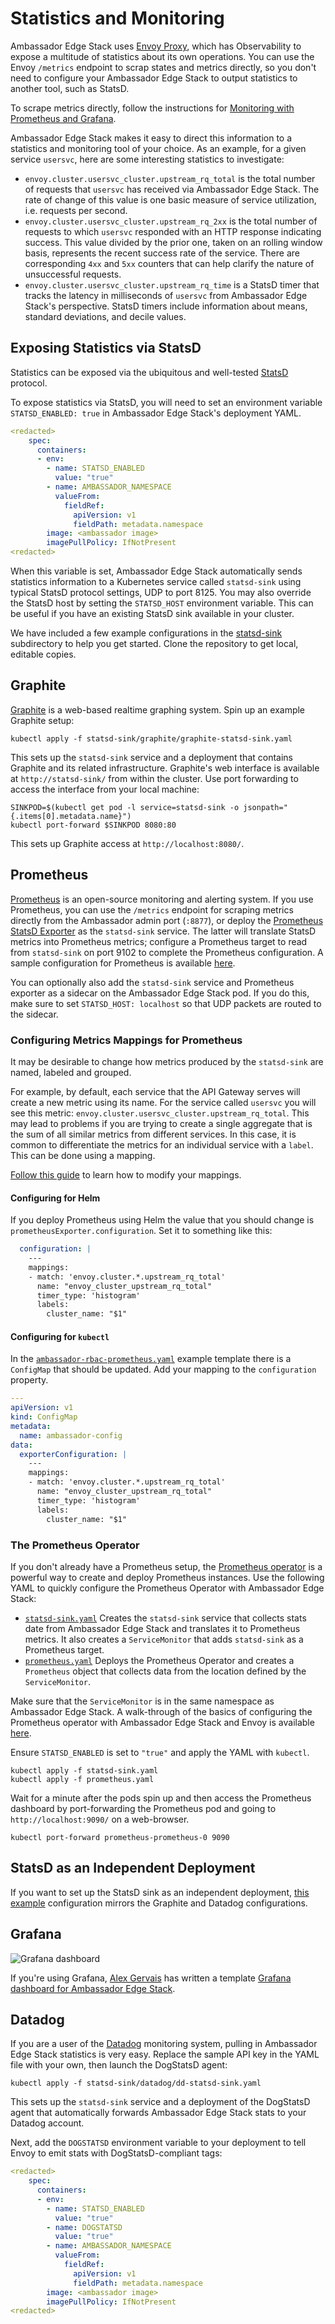 # Statistics and Monitoring

Ambassador Edge Stack uses [Envoy Proxy](https://www.envoyproxy.io),
which has Observability to expose a multitude of statistics about its
own operations.  You can use the Envoy `/metrics` endpoint to scrap
states and metrics directly, so you don't need to configure your
Ambassador Edge Stack to output statistics to another tool, such as
StatsD.

To scrape metrics directly, follow the instructions for [Monitoring
with Prometheus and Grafana](../../../howtos/prometheus).

Ambassador Edge Stack makes it easy to direct this information to a
statistics and monitoring tool of your choice.  As an example, for a
given service `usersvc`, here are some interesting statistics to
investigate:

- `envoy.cluster.usersvc_cluster.upstream_rq_total` is the total
  number of requests that `usersvc` has received via Ambassador Edge
  Stack.  The rate of change of this value is one basic measure of
  service utilization, i.e. requests per second.
- `envoy.cluster.usersvc_cluster.upstream_rq_2xx` is the total number
  of requests to which `usersvc` responded with an HTTP response
  indicating success.  This value divided by the prior one, taken on
  an rolling window basis, represents the recent success rate of the
  service.  There are corresponding `4xx` and `5xx` counters that can
  help clarify the nature of unsuccessful requests.
- `envoy.cluster.usersvc_cluster.upstream_rq_time` is a StatsD timer
  that tracks the latency in milliseconds of `usersvc` from Ambassador
  Edge Stack's perspective.  StatsD timers include information about
  means, standard deviations, and decile values.

## Exposing Statistics via StatsD

Statistics can be exposed via the ubiquitous and well-tested
[StatsD](https://github.com/etsy/statsd) protocol.

To expose statistics via StatsD, you will need to set an environment
variable `STATSD_ENABLED: true` in Ambassador Edge Stack's deployment
YAML.

```yaml
<redacted>
    spec:
      containers:
      - env:
        - name: STATSD_ENABLED
          value: "true"
        - name: AMBASSADOR_NAMESPACE
          valueFrom:
            fieldRef:
              apiVersion: v1
              fieldPath: metadata.namespace
        image: <ambassador image>
        imagePullPolicy: IfNotPresent
<redacted>
```

When this variable is set, Ambassador Edge Stack automatically sends
statistics information to a Kubernetes service called `statsd-sink`
using typical StatsD protocol settings, UDP to port 8125.  You may
also override the StatsD host by setting the `STATSD_HOST` environment
variable.  This can be useful if you have an existing StatsD sink
available in your cluster.

We have included a few example configurations in the
[statsd-sink](https://github.com/datawire/ambassador/tree/master/deployments/statsd-sink)
subdirectory to help you get started.  Clone the repository to get
local, editable copies.

## Graphite

[Graphite](http://graphite.readthedocs.org/) is a web-based realtime
graphing system.  Spin up an example Graphite setup:

```shell
kubectl apply -f statsd-sink/graphite/graphite-statsd-sink.yaml
```

This sets up the `statsd-sink` service and a deployment that contains
Graphite and its related infrastructure.  Graphite's web interface is
available at `http://statsd-sink/` from within the cluster.  Use port
forwarding to access the interface from your local machine:

```shell
SINKPOD=$(kubectl get pod -l service=statsd-sink -o jsonpath="{.items[0].metadata.name}")
kubectl port-forward $SINKPOD 8080:80
```

This sets up Graphite access at `http://localhost:8080/`.

## Prometheus

[Prometheus](https://prometheus.io/) is an open-source monitoring and
alerting system.  If you use Prometheus, you can use the `/metrics`
endpoint for scraping metrics directly from the Ambassador admin port
(`:8877`), or deploy the [Prometheus StatsD
Exporter](https://github.com/prometheus/statsd_exporter) as the
`statsd-sink` service.  The latter will translate StatsD metrics into
Prometheus metrics; configure a Prometheus target to read from
`statsd-sink` on port 9102 to complete the Prometheus configuration.
A sample configuration for Prometheus is available
[here](https://github.com/datawire/ambassador/blob/master/deployments/statsd-sink/prometheus/prom-statsd-sink.yaml).

You can optionally also add the `statsd-sink` service and Prometheus
exporter as a sidecar on the Ambassador Edge Stack pod.  If you do
this, make sure to set `STATSD_HOST: localhost` so that UDP packets
are routed to the sidecar.

### Configuring Metrics Mappings for Prometheus

It may be desirable to change how metrics produced by the
`statsd-sink` are named, labeled and grouped.

For example, by default, each service that the API Gateway serves will
create a new metric using its name.  For the service called `usersvc`
you will see this metric:
`envoy.cluster.usersvc_cluster.upstream_rq_total`.  This may lead to
problems if you are trying to create a single aggregate that is the
sum of all similar metrics from different services.  In this case, it
is common to differentiate the metrics for an individual service with
a `label`.  This can be done using a mapping.

[Follow this
guide](https://github.com/prometheus/statsd_exporter/tree/v0.6.0#metric-mapping-and-configuration)
to learn how to modify your mappings.

#### Configuring for Helm

If you deploy Prometheus using Helm the value that you should change
is `prometheusExporter.configuration`.  Set it to something like this:

```yaml
  configuration: |
    ---
    mappings:
    - match: 'envoy.cluster.*.upstream_rq_total'
      name: "envoy_cluster_upstream_rq_total"
      timer_type: 'histogram'
      labels:
        cluster_name: "$1"
```

#### Configuring for `kubectl`

In the
[`ambassador-rbac-prometheus.yaml`](../../../../../yaml/ambassador/ambassador-rbac-prometheus.yaml)
example template there is a `ConfigMap` that should be updated.  Add
your mapping to the `configuration` property.

```yaml
---
apiVersion: v1
kind: ConfigMap
metadata:
  name: ambassador-config
data:
  exporterConfiguration: |
    ---
    mappings:
    - match: 'envoy.cluster.*.upstream_rq_total'
      name: "envoy_cluster_upstream_rq_total"
      timer_type: 'histogram'
      labels:
        cluster_name: "$1"
```

### The Prometheus Operator

If you don't already have a Prometheus setup, the [Prometheus
operator](https://github.com/coreos/prometheus-operator) is a powerful
way to create and deploy Prometheus instances.  Use the following YAML
to quickly configure the Prometheus Operator with Ambassador Edge
Stack:

- [`statsd-sink.yaml`](https://github.com/datawire/ambassador/blob/master/deployments/statsd-sink/prometheus/statsd-sink.yaml)
  Creates the `statsd-sink` service that collects stats date from
  Ambassador Edge Stack and translates it to Prometheus metrics.  It
  also creates a `ServiceMonitor` that adds `statsd-sink` as a
  Prometheus target.
- [`prometheus.yaml`](https://github.com/datawire/ambassador/blob/master/deployments/statsd-sink/prometheus/prometheus.yaml)
  Deploys the Prometheus Operator and creates a `Prometheus` object
  that collects data from the location defined by the
  `ServiceMonitor`.

Make sure that the `ServiceMonitor` is in the same namespace as
Ambassador Edge Stack.  A walk-through of the basics of configuring
the Prometheus operator with Ambassador Edge Stack and Envoy is
available
[here](http://www.datawire.io/faster/ambassador-prometheus/).

Ensure `STATSD_ENABLED` is set to `"true"` and apply the YAML with
`kubectl`.

```shell
kubectl apply -f statsd-sink.yaml
kubectl apply -f prometheus.yaml
```

Wait for a minute after the pods spin up and then access the
Prometheus dashboard by port-forwarding the Prometheus pod and going
to `http://localhost:9090/` on a web-browser.

```shell
kubectl port-forward prometheus-prometheus-0 9090
```

## StatsD as an Independent Deployment

If you want to set up the StatsD sink as an independent deployment,
[this
example](https://github.com/datawire/ambassador/blob/master/deployments/statsd-sink/prometheus/prom-statsd-sink.yaml)
configuration mirrors the Graphite and Datadog configurations.

## Grafana

![Grafana dashboard](../../../images/grafana.png)

If you're using Grafana, [Alex
Gervais](https://twitter.com/alex_gervais) has written a template
[Grafana dashboard for Ambassador Edge
Stack](https://grafana.com/dashboards/4698).

## Datadog

If you are a user of the [Datadog](https://www.datadoghq.com/)
monitoring system, pulling in Ambassador Edge Stack statistics is very
easy.  Replace the sample API key in the YAML file with your own, then
launch the DogStatsD agent:

```shell
kubectl apply -f statsd-sink/datadog/dd-statsd-sink.yaml
```

This sets up the `statsd-sink` service and a deployment of the
DogStatsD agent that automatically forwards Ambassador Edge Stack
stats to your Datadog account.

Next, add the `DOGSTATSD` environment variable to your deployment to
tell Envoy to emit stats with DogStatsD-compliant tags:

```yaml
<redacted>
    spec:
      containers:
      - env:
        - name: STATSD_ENABLED
          value: "true"
        - name: DOGSTATSD
          value: "true"
        - name: AMBASSADOR_NAMESPACE
          valueFrom:
            fieldRef:
              apiVersion: v1
              fieldPath: metadata.namespace
        image: <ambassador image>
        imagePullPolicy: IfNotPresent
<redacted>
```
